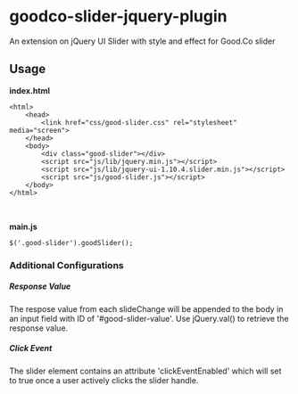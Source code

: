 goodco-slider-jquery-plugin
===========================

An extension on jQuery UI Slider with style and effect for Good.Co slider

## Usage

**index.html**

    <html>
        <head>
            <link href="css/good-slider.css" rel="stylesheet" media="screen">
        </head>
        <body>
            <div class="good-slider"></div>
            <script src="js/lib/jquery.min.js"></script>
            <script src="js/lib/jquery-ui-1.10.4.slider.min.js"></script>
            <script src="js/good-slider.js"></script>
        </body>
    </html>


&nbsp;

**main.js**

    $('.good-slider').goodSlider();


### Additional Configurations ###


##### Response Value #####

The respose value from each slideChange will be appended to the body in an input field with ID of '#good-slider-value'. Use jQuery.val() to retrieve the response value.

##### Click Event #####

The slider element contains an attribute 'clickEventEnabled' which will set to true once a user actively clicks the slider handle.
